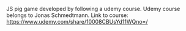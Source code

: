 JS pig game developed by following a udemy course.
Udemy course belongs to Jonas Schmedtmann.
Link to course: https://www.udemy.com/share/10008CBUsYd11WQno=/